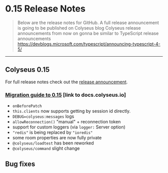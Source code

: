 # 0.15 Release Notes

> Below are the release notes for GitHub. A full release announcement is going to be published on Colyseus blog
> Colyseus release announcements from now on gonna be similar to TypeScript release announcements https://devblogs.microsoft.com/typescript/announcing-typescript-4-5/

---

## Colyseus 0.15

For full release notes check out the [release announcement](/34Rg0-V2TNaeIH8IuUIjpg).

### [Migration guide to 0.15](/_guMP8ZMTQ2Vh9QngcGjxA) [link to docs.colyseus.io]

- `onBeforePatch`
- `this.clients` now supports getting by session id directly.
- `DEBUG=colyseus:messages` logs
- `allowReconnection()` "manual" + reconnection token
- support for custom loggers (via `logger:` Server option)
- `"redis"` is being replaced by `"ioredis"`
- some room properties are now fully private
- `@colyseus/loadtest` has been reworked
- `@colyseus/command` slight change

**Bug fixes**
-

